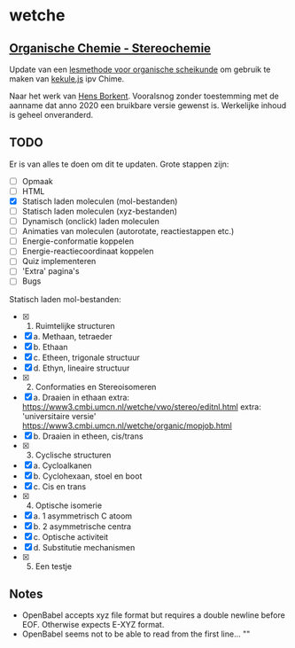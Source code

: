 # wetche

## [Organische Chemie - Stereochemie](https://kooi.github.io/wetche/stereo_kekulejs/index.html)

Update van een [lesmethode voor organische scheikunde](https://www3.cmbi.umcn.nl/wetche/vwo/stereo/) om gebruik te maken van [kekule.js](http://partridgejiang.github.io/Kekule.js/demos/index.html) ipv Chime.

Naar het werk van [Hens Borkent](mailto:borkent@cmbi.kun.nl). Vooralsnog zonder toestemming met de aanname dat anno 2020 een bruikbare versie gewenst is. Werkelijke inhoud is geheel onveranderd.

## TODO

Er is van alles te doen om dit te updaten.
Grote stappen zijn:
  - [ ] Opmaak
  - [ ] HTML
  - [x] Statisch laden moleculen (mol-bestanden)
  - [ ] Statisch laden moleculen (xyz-bestanden)
  - [ ] Dynamisch (onclick) laden moleculen
  - [ ] Animaties van moleculen (autorotate, reactiestappen etc.)
  - [ ] Energie-conformatie koppelen
  - [ ] Energie-reactiecoordinaat koppelen
  - [ ] Quiz implementeren 
  - [ ] 'Extra' pagina's
  - [ ] Bugs

Statisch laden mol-bestanden:
  - [x] 1. Ruimtelijke structuren
  - [x] a. Methaan, tetraeder
  - [x] b. Ethaan
  - [x] c. Etheen, trigonale structuur
  - [x] d. Ethyn, lineaire structuur
  - [x] 2. Conformaties en Stereoisomeren
  - [x] a. Draaien in ethaan
    extra: https://www3.cmbi.umcn.nl/wetche/vwo/stereo/editnl.html
    extra: 'universitaire versie' https://www3.cmbi.umcn.nl/wetche/organic/mopjob.html
  - [x] b. Draaien in etheen, cis/trans
  - [x] 3. Cyclische structuren
  - [x] a. Cycloalkanen
  - [x] b. Cyclohexaan, stoel en boot
  - [x] c. Cis en trans
  - [x] 4. Optische isomerie
  - [x] a. 1 asymmetrisch C atoom
  - [x] b. 2 asymmetrische centra
  - [x] c. Optische activiteit
  - [x] d. Substitutie mechanismen
  - [x] 5. Een testje

## Notes
 - OpenBabel accepts xyz file format but requires a double newline before EOF. Otherwise expects E-XYZ format.
 - OpenBabel seems not to be able to read from the first line... ""